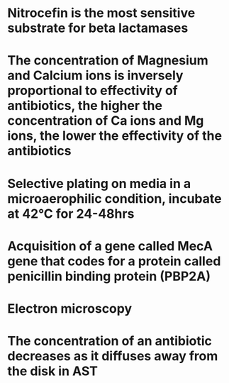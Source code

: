 # Nitrocefin is the most sensitive substrate for beta lactamases
# The concentration of Magnesium and Calcium ions is inversely proportional to effectivity of antibiotics, the higher the concentration of Ca ions and Mg ions, the lower the effectivity of the antibiotics 
# Selective plating on media in a microaerophilic condition, incubate at 42°C for 24-48hrs
# Acquisition of a gene called MecA gene that codes for a protein called penicillin binding protein (PBP2A) 
# Electron microscopy 
# The concentration of an antibiotic decreases as it diffuses away from the disk in AST
